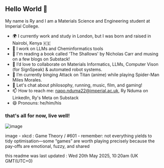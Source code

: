 ## Hello World 👋

My name is Ry and I am a Materials Science and Engineering student at Imperial College.
- 🌍 I currently work and study in London, but I was born and raised in Nairobi, Kenya 🇰🇪
- 🔭 I work on LLMs and Cheminformatics tools 
- 📜 I'm reading a book called 'The Shallows' by Nicholas Carr and musing on a few blogs on Substack!
- 👯 I’d love to collaborate on Materials Informatics, LLMs, Computer Vison (for SignSpeak) & automated robot systems. 
- 🌱 I’m currently binging Attack on Titan (anime) while playing Spider-Man Miles Morales.
- 💬 Let's chat about philosophy, running, music, film, and gaming!
- 📫 How to reach me: napo.nduma22@imperial.ac.uk, Ry Nduma on LinkedIn, Ry's Meta on Substack
- 😄 Pronouns: he/him/his
### that's all for now, live well!
![image](https://imgs.xkcd.com/comics/game_theory.png)

image - xkcd : Game Theory / #601 - remember: not everything yields to tidy optimisation—some “games” are worth playing precisely because the pay-offs are emotional, fuzzy, and shared

this readme was last updated : Wed 20th May 2025, 10:20am (UK GMT(UTC+0)
